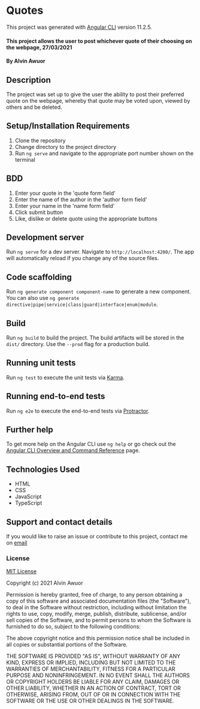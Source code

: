 # Quotes

This project was generated with [Angular CLI](https://github.com/angular/angular-cli) version 11.2.5.

#### This project allows the user to post whichever quote of their choosing on the webpage, 27/03/2021

#### By Alvin Awuor

## Description

The project was set up to give the user the ability to post their preferred quote on the webpage, whereby that quote may be voted upon, viewed by others and be deleted.

## Setup/Installation Requirements

1. Clone the repository
2. Change directory to the project directory
3. Run `ng serve` and navigate to the appropriate port number shown on the terminal

## BDD

1. Enter your quote in the 'quote form field'
2. Enter the name of the author in the 'author form field'
3. Enter your name in the 'name form field'
4. Click submit button
5. Like, dislike or delete quote using the appropriate buttons

## Development server

Run `ng serve` for a dev server. Navigate to `http://localhost:4200/`. The app will automatically reload if you change any of the source files.

## Code scaffolding

Run `ng generate component component-name` to generate a new component. You can also use `ng generate directive|pipe|service|class|guard|interface|enum|module`.

## Build

Run `ng build` to build the project. The build artifacts will be stored in the `dist/` directory. Use the `--prod` flag for a production build.

## Running unit tests

Run `ng test` to execute the unit tests via [Karma](https://karma-runner.github.io).

## Running end-to-end tests

Run `ng e2e` to execute the end-to-end tests via [Protractor](http://www.protractortest.org/).

## Further help

To get more help on the Angular CLI use `ng help` or go check out the [Angular CLI Overview and Command Reference](https://angular.io/cli) page.


## Technologies Used

* HTML
* CSS
* JavaScript
* TypeScript

## Support and contact details

If you would like to raise an issue or contribute to this project, contact me on [email](mailto:alvinawuor8@gmail.com)

### License

[MIT License](https://choosealicense.com/licenses/mit/)

Copyright (c) 2021 Alvin Awuor

Permission is hereby granted, free of charge, to any person obtaining a copy
of this software and associated documentation files (the "Software"), to deal
in the Software without restriction, including without limitation the rights
to use, copy, modify, merge, publish, distribute, sublicense, and/or sell
copies of the Software, and to permit persons to whom the Software is
furnished to do so, subject to the following conditions:

The above copyright notice and this permission notice shall be included in all
copies or substantial portions of the Software.

THE SOFTWARE IS PROVIDED "AS IS", WITHOUT WARRANTY OF ANY KIND, EXPRESS OR
IMPLIED, INCLUDING BUT NOT LIMITED TO THE WARRANTIES OF MERCHANTABILITY,
FITNESS FOR A PARTICULAR PURPOSE AND NONINFRINGEMENT. IN NO EVENT SHALL THE
AUTHORS OR COPYRIGHT HOLDERS BE LIABLE FOR ANY CLAIM, DAMAGES OR OTHER
LIABILITY, WHETHER IN AN ACTION OF CONTRACT, TORT OR OTHERWISE, ARISING FROM,
OUT OF OR IN CONNECTION WITH THE SOFTWARE OR THE USE OR OTHER DEALINGS IN THE
SOFTWARE.